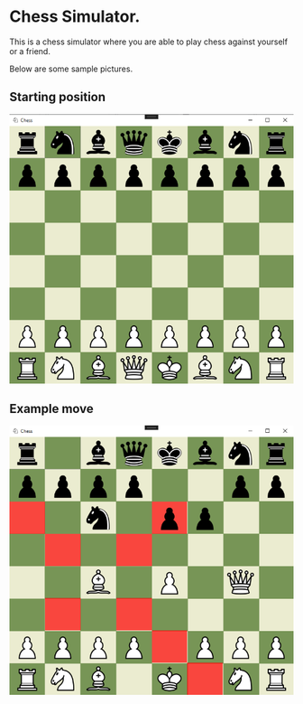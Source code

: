 # Chess Simulator.

This is a chess simulator where you are able to play chess against yourself or a friend. 

Below are some sample pictures.

## Starting position
![alt text](https://raw.githubusercontent.com/FabianAronsson/Chess-GUI/main/Chess/Assets/Base.png)
 
## Example move
![alt text](https://raw.githubusercontent.com/FabianAronsson/Chess-GUI/main/Chess/Assets/Move.png)
